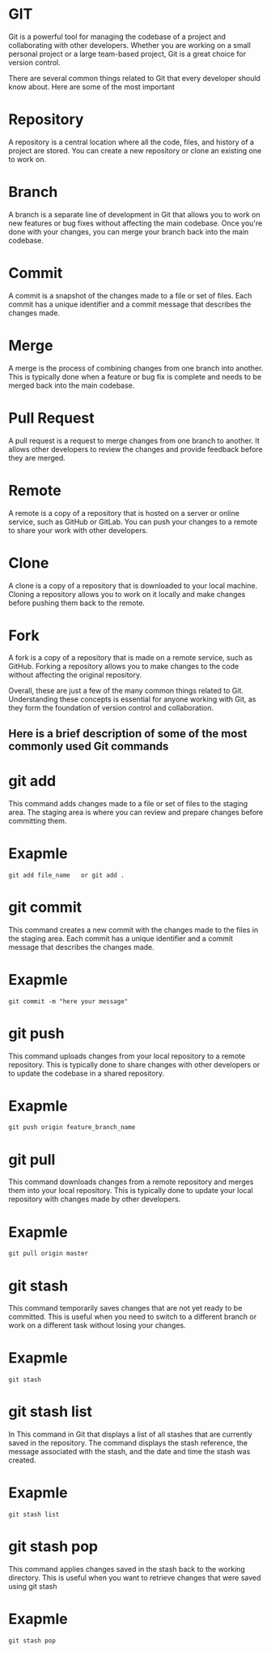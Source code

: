 # GIT
 Git is a powerful tool for managing the codebase of a project and collaborating with other developers. Whether you are working on a small personal project or a large team-based project, Git is a great choice for version control.


 There are several common things related to Git that every developer should know about. Here are some of the most important 

# Repository
A repository is a central location where all the code, files, and history of a project are stored. You can create a new repository or clone an existing one to work on.

# Branch 
A branch is a separate line of development in Git that allows you to work on new features or bug fixes without affecting the main codebase. Once you're done with your changes, you can merge your branch back into the main codebase.

# Commit  
A commit is a snapshot of the changes made to a file or set of files. Each commit has a unique identifier and a commit message that describes the changes made.

# Merge 
A merge is the process of combining changes from one branch into another. This is typically done when a feature or bug fix is complete and needs to be merged back into the main codebase.

# Pull Request 
A pull request is a request to merge changes from one branch to another. It allows other developers to review the changes and provide feedback before they are merged.

# Remote 
A remote is a copy of a repository that is hosted on a server or online service, such as GitHub or GitLab. You can push your changes to a remote to share your work with other developers.

# Clone 
A clone is a copy of a repository that is downloaded to your local machine. Cloning a repository allows you to work on it locally and make changes before pushing them back to the remote.

# Fork 
A fork is a copy of a repository that is made on a remote service, such as GitHub. Forking a repository allows you to make changes to the code without affecting the original repository.

Overall, these are just a few of the many common things related to Git. Understanding these concepts is essential for anyone working with Git, as they form the foundation of version control and collaboration.



## Here is a brief description of some of the most commonly used Git commands 

# git add 
This command adds changes made to a file or set of files to the staging area. The staging area is where you can review and prepare changes before committing them.

 # Exapmle

    git add file_name   or git add .

# git commit 
This command creates a new commit with the changes made to the files in the staging area. Each commit has a unique identifier and a commit message that describes the changes made.

 # Exapmle

    git commit -m "here your message"

# git push
This command uploads changes from your local repository to a remote repository. This is typically done to share changes with other developers or to update the codebase in a shared repository.

 # Exapmle

    git push origin feature_branch_name

# git pull
This command downloads changes from a remote repository and merges them into your local repository. This is typically done to update your local repository with changes made by other developers.

 # Exapmle

    git pull origin master

# git stash
This command temporarily saves changes that are not yet ready to be committed. This is useful when you need to switch to a different branch or work on a different task without losing your changes.

 # Exapmle

    git stash

# git stash list
In This command in Git that displays a list of all stashes that are currently saved in the repository. The command displays the stash reference, the message associated with the stash, and the date and time the stash was created.

 # Exapmle

    git stash list

# git stash pop
This command applies changes saved in the stash back to the working directory. This is useful when you want to retrieve changes that were saved using git stash

 # Exapmle

    git stash pop




